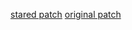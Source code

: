 [stared patch](https://gist.github.com/archite/af2bb62961f6843da2ac1010962c1ab8)
[original patch](https://gist.github.com/fauxpark/010dcf5d6377c3a71ac98ce37414c6c4)

